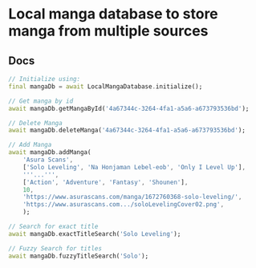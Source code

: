 # Local manga database to store manga from multiple sources

## Docs
```dart
// Initialize using:
final mangaDb = await LocalMangaDatabase.initialize();
```

```dart
// Get manga by id
await mangaDb.getMangaById('4a67344c-3264-4fa1-a5a6-a673793536bd');
```

```dart
// Delete Manga
await mangaDb.deleteManga('4a67344c-3264-4fa1-a5a6-a673793536bd');
```

```dart
// Add Manga
await mangaDb.addManga(
    'Asura Scans',
    ['Solo Leveling', 'Na Honjaman Lebel-eob', 'Only I Level Up'],
    '''...''',
    ['Action', 'Adventure', 'Fantasy', 'Shounen'],
    10,
    'https://www.asurascans.com/manga/1672760368-solo-leveling/',
    'https://www.asurascans.com.../soloLevelingCover02.png',
    );
```

```dart
// Search for exact title
await mangaDb.exactTitleSearch('Solo Leveling');
```

```dart
// Fuzzy Search for titles
await mangaDb.fuzzyTitleSearch('Solo');
```
